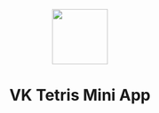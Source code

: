<div align="center">
  <img width="100" height="100" src="https://github.com/zikwall/vk-tetris-react/blob/master/screenshots/Tetris_150_150.png">
  <h1>VK Tetris Mini App</h1>
</div>
